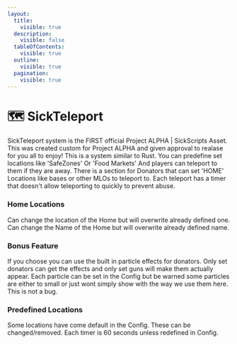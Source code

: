 ```yaml
---
layout:
  title:
    visible: true
  description:
    visible: false
  tableOfContents:
    visible: true
  outline:
    visible: true
  pagination:
    visible: true
---
```


# 🗺️ SickTeleport

SickTeleport system is the FIRST official Project ALPHA | SickScripts Asset. This was created custom for Project ALPHA and given approval to realase for you all to enjoy! This is a system similar to Rust. You can predefine set locations like 'SafeZones' Or 'Food Markets' And players can teleport to them if they are away. There is a section for Donators that can set 'HOME' Locations like bases or other MLOs to teleport to. Each teleport has a timer that doesn't allow teleporting to quickly to prevent abuse.

### Home Locations

Can change the location of the Home but will overwrite already defined one. Can change the Name of the Home but will overwrite already defined name.

### Bonus Feature

If you choose you can use the built in particle effects for donators. Only set donators can get the effects and only set guns will make them actually appear. Each particle can be set in the Config but be warned some particles are either to small or just wont simply show with the way we use them here. This is not a bug.

### Predefined Locations

Some locations have come default in the Config. These can be changed/removed. Each timer is 60 seconds unless redefined in Config.

